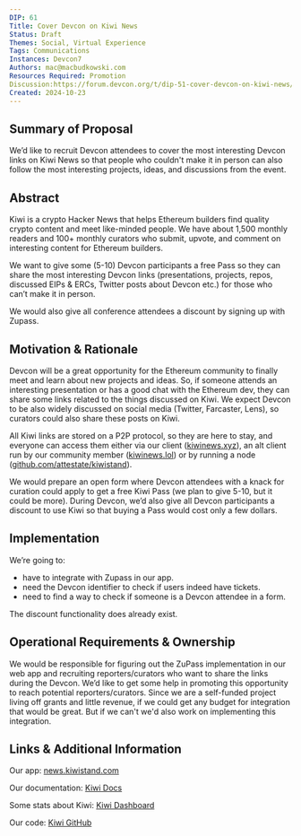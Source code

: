```yaml
---
DIP: 61
Title: Cover Devcon on Kiwi News
Status: Draft
Themes: Social, Virtual Experience
Tags: Communications
Instances: Devcon7
Authors: mac@macbudkowski.com
Resources Required: Promotion 
Discussion:https://forum.devcon.org/t/dip-51-cover-devcon-on-kiwi-news/5200
Created: 2024-10-23
---
```



## Summary of Proposal

We’d like to recruit Devcon attendees to cover the most interesting Devcon links on Kiwi News so that people who couldn't make it in person can also follow the most interesting projects, ideas, and discussions from the event.

## Abstract

Kiwi is a crypto Hacker News that helps Ethereum builders find quality crypto content and meet like-minded people. We have about 1,500 monthly readers and 100+ monthly curators who submit, upvote, and comment on interesting content for Ethereum builders.

We want to give some (5-10) Devcon participants a free Pass so they can share the most interesting Devcon links (presentations, projects, repos, discussed EIPs & ERCs, Twitter posts about Devcon etc.) for those who can’t make it in person.

We would also give all conference attendees a discount by signing up with Zupass.

## Motivation & Rationale

Devcon will be a great opportunity for the Ethereum community to finally meet and learn about new projects and ideas. So, if someone attends an interesting presentation or has a good chat with the Ethereum dev, they can share some links related to the things discussed on Kiwi. We expect Devcon to be also widely discussed on social media (Twitter, Farcaster, Lens), so curators could also share these posts on Kiwi.

All Kiwi links are stored on a P2P protocol, so they are here to stay, and everyone can access them either via our client ([kiwinews.xyz](https://kiwinews.xyz/)), an alt client run by our community member ([kiwinews.lol](https://kiwinews.xyz/)) or by running a node ([github.com/attestate/kiwistand](https://github.com/attestate/kiwistand)).

We would prepare an open form where Devcon attendees with a knack for curation could apply to get a free Kiwi Pass (we plan to give 5-10, but it could be more). During Devcon, we’d also give all Devcon participants a discount to use Kiwi so that buying a Pass would cost only a few dollars.

## Implementation

We’re going to:

* have to integrate with Zupass in our app.
* need the Devcon identifier to check if users indeed have tickets.
* need to find a way to check if someone is a Devcon attendee in a form.

The discount functionality does already exist.

## Operational Requirements & Ownership

We would be responsible for figuring out the ZuPass implementation in our web app and recruiting reporters/curators who want to share the links during the Devcon. 
We’d like to get some help in promoting this opportunity to reach potential reporters/curators. Since we are a self-funded project living off grants and little revenue, if we could get any budget for integration that would be great. But if we can't we'd also work on implementing this integration. 

## Links & Additional Information

Our app: [news.kiwistand.com](https://news.kiwistand.com/)

Our documentation: [Kiwi Docs](https://kiwistand.github.io/kiwi-docs/docs/intro)

Some stats about Kiwi: [Kiwi Dashboard](https://dune.com/rvolz/kiwi-news)

Our code: [Kiwi GitHub](https://github.com/attestate/kiwistand)
